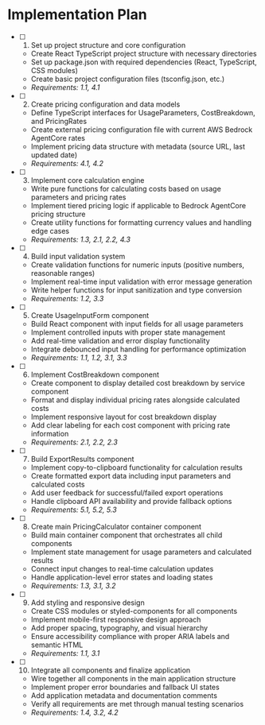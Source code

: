 # Implementation Plan

- [ ] 1. Set up project structure and core configuration

  - Create React TypeScript project structure with necessary directories
  - Set up package.json with required dependencies (React, TypeScript, CSS modules)
  - Create basic project configuration files (tsconfig.json, etc.)
  - _Requirements: 1.1, 4.1_

- [ ] 2. Create pricing configuration and data models

  - Define TypeScript interfaces for UsageParameters, CostBreakdown, and PricingRates
  - Create external pricing configuration file with current AWS Bedrock AgentCore rates
  - Implement pricing data structure with metadata (source URL, last updated date)
  - _Requirements: 4.1, 4.2_

- [ ] 3. Implement core calculation engine

  - Write pure functions for calculating costs based on usage parameters and pricing rates
  - Implement tiered pricing logic if applicable to Bedrock AgentCore pricing structure
  - Create utility functions for formatting currency values and handling edge cases
  - _Requirements: 1.3, 2.1, 2.2, 4.3_

- [ ] 4. Build input validation system

  - Create validation functions for numeric inputs (positive numbers, reasonable ranges)
  - Implement real-time input validation with error message generation
  - Write helper functions for input sanitization and type conversion
  - _Requirements: 1.2, 3.3_

- [ ] 5. Create UsageInputForm component

  - Build React component with input fields for all usage parameters
  - Implement controlled inputs with proper state management
  - Add real-time validation and error display functionality
  - Integrate debounced input handling for performance optimization
  - _Requirements: 1.1, 1.2, 3.1, 3.3_

- [ ] 6. Implement CostBreakdown component

  - Create component to display detailed cost breakdown by service component
  - Format and display individual pricing rates alongside calculated costs
  - Implement responsive layout for cost breakdown display
  - Add clear labeling for each cost component with pricing rate information
  - _Requirements: 2.1, 2.2, 2.3_

- [ ] 7. Build ExportResults component

  - Implement copy-to-clipboard functionality for calculation results
  - Create formatted export data including input parameters and calculated costs
  - Add user feedback for successful/failed export operations
  - Handle clipboard API availability and provide fallback options
  - _Requirements: 5.1, 5.2, 5.3_

- [ ] 8. Create main PricingCalculator container component

  - Build main container component that orchestrates all child components
  - Implement state management for usage parameters and calculated results
  - Connect input changes to real-time calculation updates
  - Handle application-level error states and loading states
  - _Requirements: 1.3, 3.1, 3.2_

- [ ] 9. Add styling and responsive design

  - Create CSS modules or styled-components for all components
  - Implement mobile-first responsive design approach
  - Add proper spacing, typography, and visual hierarchy
  - Ensure accessibility compliance with proper ARIA labels and semantic HTML
  - _Requirements: 1.1, 3.1_

- [ ] 10. Integrate all components and finalize application
  - Wire together all components in the main application structure
  - Implement proper error boundaries and fallback UI states
  - Add application metadata and documentation comments
  - Verify all requirements are met through manual testing scenarios
  - _Requirements: 1.4, 3.2, 4.2_
